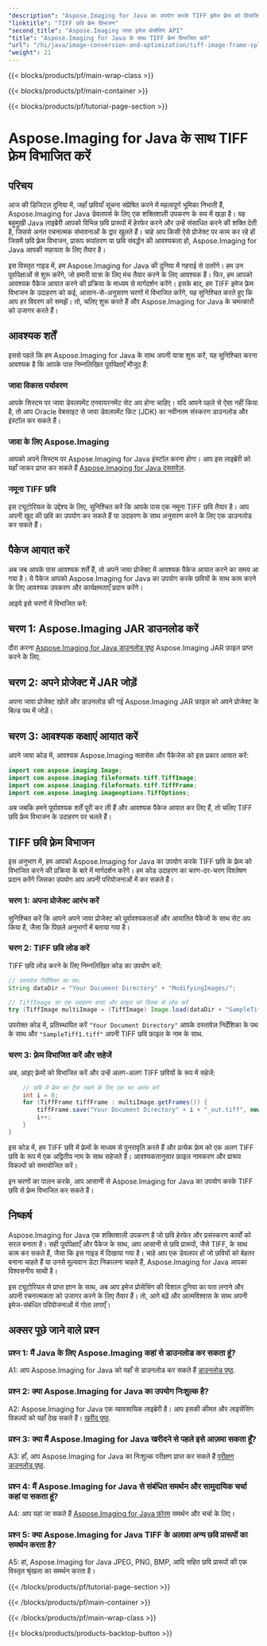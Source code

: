```yaml
---
"description": "Aspose.Imaging for Java का उपयोग करके TIFF इमेज फ़्रेम को विभाजित करना सीखें। डेवलपर्स के लिए पूर्वापेक्षाएँ, कोड उदाहरण और FAQ के साथ चरण-दर-चरण मार्गदर्शिका।"
"linktitle": "TIFF छवि फ़्रेम विभाजन"
"second_title": "Aspose.Imaging जावा इमेज प्रोसेसिंग API"
"title": "Aspose.Imaging for Java के साथ TIFF फ़्रेम विभाजित करें"
"url": "/hi/java/image-conversion-and-optimization/tiff-image-frame-splitting/"
"weight": 21
---
```


{{< blocks/products/pf/main-wrap-class >}}

{{< blocks/products/pf/main-container >}}

{{< blocks/products/pf/tutorial-page-section >}}

# Aspose.Imaging for Java के साथ TIFF फ़्रेम विभाजित करें

## परिचय

आज की डिजिटल दुनिया में, जहाँ छवियाँ सूचना संप्रेषित करने में महत्वपूर्ण भूमिका निभाती हैं, Aspose.Imaging for Java डेवलपर्स के लिए एक शक्तिशाली उपकरण के रूप में खड़ा है। यह बहुमुखी Java लाइब्रेरी आपको विभिन्न छवि प्रारूपों में हेरफेर करने और उन्हें संसाधित करने की शक्ति देती है, जिससे अनंत रचनात्मक संभावनाओं के द्वार खुलते हैं। चाहे आप किसी ऐसे प्रोजेक्ट पर काम कर रहे हों जिसमें छवि फ़्रेम विभाजन, प्रारूप रूपांतरण या छवि संवर्द्धन की आवश्यकता हो, Aspose.Imaging for Java आपकी सहायता के लिए तैयार है।

इस विस्तृत गाइड में, हम Aspose.Imaging for Java की दुनिया में गहराई से उतरेंगे। हम उन पूर्वापेक्षाओं से शुरू करेंगे, जो हमारी यात्रा के लिए मंच तैयार करने के लिए आवश्यक हैं। फिर, हम आपको आवश्यक पैकेज आयात करने की प्रक्रिया के माध्यम से मार्गदर्शन करेंगे। इसके बाद, हम TIFF इमेज फ्रेम विभाजन के उदाहरण को कई, आसान-से-अनुसरण चरणों में विभाजित करेंगे, यह सुनिश्चित करते हुए कि आप हर विवरण को समझें। तो, चलिए शुरू करते हैं और Aspose.Imaging for Java के चमत्कारों को उजागर करते हैं।

## आवश्यक शर्तें

इससे पहले कि हम Aspose.Imaging for Java के साथ अपनी यात्रा शुरू करें, यह सुनिश्चित करना आवश्यक है कि आपके पास निम्नलिखित पूर्वापेक्षाएँ मौजूद हैं:

### जावा विकास पर्यावरण
आपके सिस्टम पर जावा डेवलपमेंट एनवायरनमेंट सेट अप होना चाहिए। यदि आपने पहले से ऐसा नहीं किया है, तो आप Oracle वेबसाइट से जावा डेवलपमेंट किट (JDK) का नवीनतम संस्करण डाउनलोड और इंस्टॉल कर सकते हैं।

### जावा के लिए Aspose.Imaging
आपको अपने सिस्टम पर Aspose.Imaging for Java इंस्टॉल करना होगा। आप इस लाइब्रेरी को यहाँ जाकर प्राप्त कर सकते हैं [Aspose.Imaging for Java दस्तावेज़](https://reference.aspose.com/imaging/java/).

### नमूना TIFF छवि
इस ट्यूटोरियल के उद्देश्य के लिए, सुनिश्चित करें कि आपके पास एक नमूना TIFF छवि तैयार है। आप अपनी खुद की छवि का उपयोग कर सकते हैं या उदाहरण के साथ अनुसरण करने के लिए एक डाउनलोड कर सकते हैं।

## पैकेज आयात करें

अब जब आपके पास आवश्यक शर्तें हैं, तो अपने जावा प्रोजेक्ट में आवश्यक पैकेज आयात करने का समय आ गया है। ये पैकेज आपको Aspose.Imaging for Java का उपयोग करके छवियों के साथ काम करने के लिए आवश्यक उपकरण और कार्यक्षमताएँ प्रदान करेंगे।

आइये इसे चरणों में विभाजित करें:

## चरण 1: Aspose.Imaging JAR डाउनलोड करें

दौरा करना [Aspose.Imaging for Java डाउनलोड पृष्ठ](https://releases.aspose.com/imaging/java/) Aspose.Imaging JAR फ़ाइल प्राप्त करने के लिए.

## चरण 2: अपने प्रोजेक्ट में JAR जोड़ें

अपना जावा प्रोजेक्ट खोलें और डाउनलोड की गई Aspose.Imaging JAR फ़ाइल को अपने प्रोजेक्ट के बिल्ड पथ में जोड़ें।

## चरण 3: आवश्यक कक्षाएं आयात करें

अपने जावा कोड में, आवश्यक Aspose.Imaging क्लासेस और पैकेजेस को इस प्रकार आयात करें:

```java
import com.aspose.imaging.Image;
import com.aspose.imaging.fileformats.tiff.TiffImage;
import com.aspose.imaging.fileformats.tiff.TiffFrame;
import com.aspose.imaging.imageoptions.TiffOptions;
```

अब जबकि हमने पूर्वावश्यक शर्तें पूरी कर ली हैं और आवश्यक पैकेज आयात कर लिए हैं, तो चलिए TIFF छवि फ्रेम विभाजन के उदाहरण पर चलते हैं।

## TIFF छवि फ़्रेम विभाजन

इस अनुभाग में, हम आपको Aspose.Imaging for Java का उपयोग करके TIFF छवि के फ़्रेम को विभाजित करने की प्रक्रिया के बारे में मार्गदर्शन करेंगे। हम कोड उदाहरण का चरण-दर-चरण विश्लेषण प्रदान करेंगे जिसका उपयोग आप अपनी परियोजनाओं में कर सकते हैं।

### चरण 1: अपना प्रोजेक्ट आरंभ करें
सुनिश्चित करें कि आपने अपने जावा प्रोजेक्ट को पूर्वावश्यकताओं और आयातित पैकेजों के साथ सेट अप किया है, जैसा कि पिछले अनुभागों में बताया गया है।

### चरण 2: TIFF छवि लोड करें
TIFF छवि लोड करने के लिए निम्नलिखित कोड का उपयोग करें:

```java
// दस्तावेज़ निर्देशिका का पथ.
String dataDir = "Your Document Directory" + "ModifyingImages/";

// TiffImage का एक उदाहरण बनाएं और फ़ाइल को डिस्क से लोड करें
try (TiffImage multiImage = (TiffImage) Image.load(dataDir + "SampleTiff1.tiff")) {
```

उपरोक्त कोड में, प्रतिस्थापित करें `"Your Document Directory"` आपके दस्तावेज़ निर्देशिका के पथ के साथ और `"SampleTiff1.tiff"` अपनी TIFF छवि फ़ाइल के नाम के साथ.

### चरण 3: फ़्रेम विभाजित करें और सहेजें
अब, आइए फ़्रेमों को विभाजित करें और उन्हें अलग-अलग TIFF छवियों के रूप में सहेजें:

```java
    // छवि में फ़्रेम का ट्रैक रखने के लिए एक चर आरंभ करें
    int i = 0;
    for (TiffFrame tiffFrame : multiImage.getFrames()) {
        tiffFrame.save("Your Document Directory" + i + "_out.tiff", new TiffOptions(TiffExpectedFormat.TiffJpegRgb));
        i++;
    }
}
```

इस कोड में, हम TIFF छवि में फ़्रेमों के माध्यम से पुनरावृति करते हैं और प्रत्येक फ़्रेम को एक अलग TIFF छवि के रूप में एक अद्वितीय नाम के साथ सहेजते हैं। आवश्यकतानुसार फ़ाइल नामकरण और प्रारूप विकल्पों को समायोजित करें।

इन चरणों का पालन करके, आप आसानी से Aspose.Imaging for Java का उपयोग करके TIFF छवि से फ़्रेम विभाजित कर सकते हैं।

## निष्कर्ष

Aspose.Imaging for Java एक शक्तिशाली उपकरण है जो छवि हेरफेर और प्रसंस्करण कार्यों को सरल बनाता है। सही पूर्वापेक्षाएँ और पैकेज के साथ, आप आसानी से छवि प्रारूपों, जैसे TIFF, के साथ काम कर सकते हैं, जैसा कि इस गाइड में दिखाया गया है। चाहे आप एक डेवलपर हों जो छवियों को बेहतर बनाना चाहते हैं या उनसे मूल्यवान डेटा निकालना चाहते हैं, Aspose.Imaging for Java आपका विश्वसनीय साथी है।

इस ट्यूटोरियल से प्राप्त ज्ञान के साथ, अब आप इमेज प्रोसेसिंग की विशाल दुनिया का पता लगाने और अपनी रचनात्मकता को उजागर करने के लिए तैयार हैं। तो, आगे बढ़ें और आत्मविश्वास के साथ अपनी इमेज-संबंधित परियोजनाओं में गोता लगाएँ।

## अक्सर पूछे जाने वाले प्रश्न

### प्रश्न 1: मैं Java के लिए Aspose.Imaging कहां से डाउनलोड कर सकता हूं?

A1: आप Aspose.Imaging for Java को यहाँ से डाउनलोड कर सकते हैं [डाउनलोड पृष्ठ](https://releases.aspose.com/imaging/java/).

### प्रश्न 2: क्या Aspose.Imaging for Java का उपयोग निःशुल्क है?

A2: Aspose.Imaging for Java एक व्यावसायिक लाइब्रेरी है। आप इसकी कीमत और लाइसेंसिंग विकल्पों को यहाँ देख सकते हैं। [खरीद पृष्ठ](https://purchase.aspose.com/buy).

### प्रश्न 3: क्या मैं Aspose.Imaging for Java खरीदने से पहले इसे आज़मा सकता हूँ?

A3: हाँ, आप Aspose.Imaging for Java का निःशुल्क परीक्षण प्राप्त कर सकते हैं [परीक्षण डाउनलोड पृष्ठ](https://releases.aspose.com/).

### प्रश्न 4: मैं Aspose.Imaging for Java से संबंधित समर्थन और सामुदायिक चर्चा कहां पा सकता हूं?

A4: आप यहां जा सकते हैं [Aspose.Imaging for Java फ़ोरम](https://forum.aspose.com/) समर्थन और चर्चा के लिए।

### प्रश्न 5: क्या Aspose.Imaging for Java TIFF के अलावा अन्य छवि प्रारूपों का समर्थन करता है?

A5: हां, Aspose.Imaging for Java JPEG, PNG, BMP, आदि सहित छवि प्रारूपों की एक विस्तृत श्रृंखला का समर्थन करता है।

{{< /blocks/products/pf/tutorial-page-section >}}

{{< /blocks/products/pf/main-container >}}

{{< /blocks/products/pf/main-wrap-class >}}

{{< blocks/products/products-backtop-button >}}